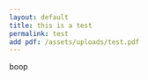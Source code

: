 ```yaml
---
layout: default
title: this is a test
permalink: test
add pdf: /assets/uploads/test.pdf
---
```

boop
